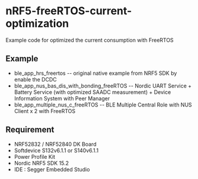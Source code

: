 # nRF5-freeRTOS-current-optimization

Example code for optimized the current consumption with FreeRTOS

## Example
* ble_app_hrs_freertos -- original native example from NRF5 SDK by enable the DCDC
* ble_app_nus_bas_dis_with_bonding_freeRTOS -- Nordic UART Service + Battery Service (with optimized SAADC measurement) + Device Information System with Peer Manager 
* ble_app_multiple_nus_c_freeRTOS -- BLE Multiple Central Role with NUS Client x 2 with FreeRTOS


## Requirement

* NRF52832 / NRF52840 DK Board
* Softdevice S132v6.1.1 or S140v6.1.1
* Power Profile Kit
* Nordic NRF5 SDK 15.2
* IDE : Segger Embedded Studio
